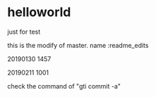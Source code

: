 # helloworld
just for test


this is the modify of master.
name :readme_edits

20190130 1457


20190211 1001

check the command of "gti commit -a"
